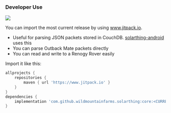### Developer Use
[![](https://jitpack.io/v/wildmountainfarms/solarthing.svg)](https://jitpack.io/#wildmountainfarms/solarthing)

You can import the most current release by using www.jitpack.io. 
* Useful for parsing JSON packets stored in CouchDB. [solarthing-android](https://github.com/wildmountainfarms/solarthing-android) uses this
* You can parse Outback Mate packets directly
* You can read and write to a Renogy Rover easily

Import it like this:
```groovy
allprojects {
    repositories {
        maven { url 'https://www.jitpack.io' }
    }
}
dependencies {
    implementation 'com.github.wildmountainfarms.solarthing:core:<CURRENT VERSION HERE>'
}
```

